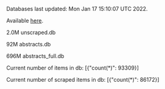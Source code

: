 Databases last updated: Mon Jan 17 15:10:07 UTC 2022. 

Available [here](https://github.com/cbeauhilton/ash-db/releases).

2.0M	unscraped.db

92M	abstracts.db

696M	abstracts_full.db

Current number of items in db:
[{"count(*)": 93309}]

Current number of scraped items in db:
[{"count(*)": 86172}]
